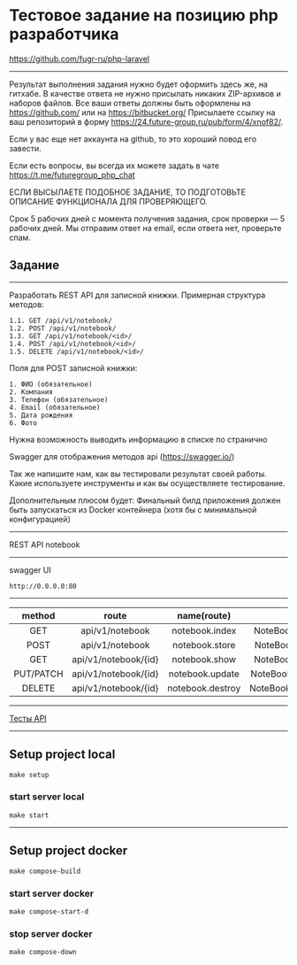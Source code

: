 # Тестовое задание на позицию php разработчика
https://github.com/fugr-ru/php-laravel
***
Результат выполнения задания нужно будет оформить здесь же, на гитхабе. В качестве ответа не нужно присылать никаких ZIP-архивов и наборов файлов. Все ваши ответы должны быть оформлены на https://github.com/ или на https://bitbucket.org/ Присылаете ссылку на ваш репозиторий в форму https://24.future-group.ru/pub/form/4/xnof82/.

Если у вас еще нет аккаунта на github, то это хороший повод его завести.

Если есть вопросы, вы всегда их можете задать в чате https://t.me/futuregroup_php_chat

ЕСЛИ ВЫСЫЛАЕТЕ ПОДОБНОЕ ЗАДАНИЕ, ТО ПОДГОТОВЬТЕ ОПИСАНИЕ ФУНКЦИОНАЛА ДЛЯ ПРОВЕРЯЮЩЕГО.

Срок 5 рабочих дней с момента получения задания, срок проверки — 5 рабочих дней. Мы отправим ответ на email, если ответа нет, проверьте спам.

## Задание
***
Разработать REST API для записной книжки. Примерная структура методов:
```shell
1.1. GET /api/v1/notebook/
1.2. POST /api/v1/notebook/
1.3. GET /api/v1/notebook/<id>/
1.4. POST /api/v1/notebook/<id>/
1.5. DELETE /api/v1/notebook/<id>/
```
Поля для POST записной книжки:
```shell
1. ФИО (обязательное)
2. Компания
3. Телефон (обязательное)
4. Email (обязательное)
5. Дата рождения
6. Фото
```
Нужна возможность выводить информацию в списке по странично

Swagger для отображения методов api (https://swagger.io/)

Так же напишите нам, как вы тестировали результат своей работы. Какие используете инструменты и как вы осуществляете тестирование.

Дополнительным плюсом будет: Финальный билд приложения должен быть запускаться из Docker контейнера (хотя бы с минимальной конфигурацией)
***
REST API notebook
***
swagger UI
```shell
http://0.0.0.0:80
```
***
| **method** 	 |    **route**      	    | **name(route)** 	  |    **Controller**       	    |
|:------------:|:----------------------:|:------------------:|:----------------------------:|
|   GET    	   |  api/v1/notebook   	   | notebook.index  	  | NoteBookController@index  	  |
|  POST    	   |  api/v1/notebook   	   | notebook.store  	  | NoteBookController@store  	  |
|   GET    	   | api/v1/notebook/{id} 	 |  notebook.show  	  |  NoteBookController@show  	  |
| PUT/PATCH 	  | api/v1/notebook/{id} 	 | notebook.update 	  | NoteBookController@update 	  |
|  DELETE   	  | api/v1/notebook/{id} 	 | notebook.destroy 	 | NoteBookController@destroy 	 |

***

[Тесты API](https://github.com/AslanAV/future-test/blob/main/tests/Feature/NotebookTest.php)

***


## Setup project local

```shell
make setup
```

### start server local
```shell
make start
```

***

## Setup project docker
```shell
make compose-build
```

### start server docker
```shell
make compose-start-d
```

### stop server docker
```shell
make compose-down
```
